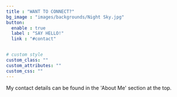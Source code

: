 ```yaml
---
title : "WANT TO CONNECT?"
bg_image : "images/backgrounds/Night Sky.jpg"
button:
  enable : true
  label : "SAY HELLO!"
  link : "#contact"


# custom style
custom_class: "" 
custom_attributes: "" 
custom_css: ""
---
```


My contact details can be found in the 'About Me' section at the top.